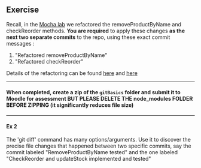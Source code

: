 ## Exercise

Recall, in the [Mocha lab][lab] we refactored the removeProductByName and checkReorder methods. __You are required__ to apply these changes __as the next two separate commits__ to the repo, using these exact commit messages :

1. "Refactored removeProductByName"
1.  "Refactored checkReorder"

Details of the refactoring can be found [here][remove] and [here][check]

-------------------

#### When completed, create a zip of the `gitBasics` folder and submit it to Moodle for assessment BUT PLEASE DELETE THE node_modules FOLDER BEFORE ZIPPING (it significantly reduces file size)

------------------------

#### Ex 2
The 'git diff' command has many options/arguments. Use it to discover the precise file changes that happened between two specific commits, say the commit labeled  "RemoveProductByName tested" and the one labeled "CheckReorder and updateStock implemented and tested"


[lab]: https://moodle.wit.ie/pluginfile.php/4851486/mod_resource/content/3/index.html
[remove]: https://moodle.wit.ie/pluginfile.php/4851486/mod_resource/content/3/sections/s3.html
[check]: https://moodle.wit.ie/pluginfile.php/4851486/mod_resource/content/3/sections/s41.html


